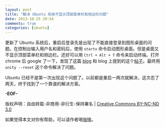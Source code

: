 ```yaml
---
layout: post
title: "解决 Ubuntu 系统不显示顶部菜单栏和侧边栏问题"
date: 2013-10-25 20:54
comments: true
categories: [ubuntu]
---
```


更新了 Ubuntu 系统后，重启后登录先是出现了不能直接登录到图形桌面的问题。在控制台输入用户名和密码后，使用 `startx` 命令启动图形桌面。但是桌面又不显示顶部菜单栏和侧边栏。还好可以用 `Ctrl + Alt + T` 命令来启动终端。打开 chrome 后 google 了一下，发现了这篇 [blog](http://nerd-is.in/2013-08/solve-ubuntu-do-not-show-menubar-sidebar/) 和 blog 上提到的这个[帖子](http://forum.ubuntu.org.cn/viewtopic.php?f=94&t=333122)。最终用 `unity --reset` 这个命令解决了问题。

Ubuntu 已经不是第一次出现这个问题了。以前都是重启一两次就解决，这次忍了两天，终于找到了一个靠谱的解决方案。

 **-EOF-**

 版权声明：自由转载-非商用-非衍生-保持署名 | [Creative Commons BY-NC-ND 3.0](http://creativecommons.org/licenses/by-nc-nd/3.0/deed.zh "CC 3.0")

 如果觉得本文对你有帮助，可以请作者喝[咖啡](http://me.alipay.com/zhaqiang)。
